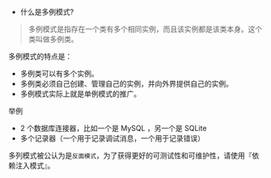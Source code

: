 - 什么是多例模式?
> 多例模式是指存在一个类有多个相同实例，而且该实例都是该类本身。这个类叫做多例类。 

多例模式的特点是：
- 多例类可以有多个实例。
- 多例类必须自己创建、管理自己的实例，并向外界提供自己的实例。
- 多例模式实际上就是单例模式的推广。

举例
- 2 个数据库连接器，比如一个是 MySQL ，另一个是 SQLite
- 多个记录器（一个用于记录调试消息，一个用于记录错误）

多列模式被公认为是`反面模式`，为了获得更好的可测试性和可维护性，请使用『依赖注入模式』。